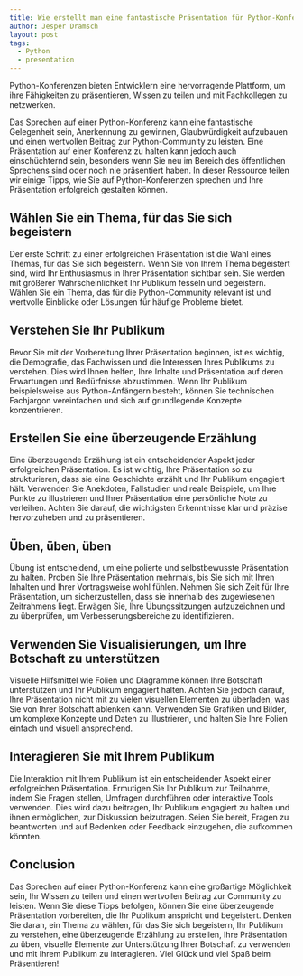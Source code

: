 ```yaml
---
title: Wie erstellt man eine fantastische Präsentation für Python-Konferenzen?
author: Jesper Dramsch
layout: post
tags:
  - Python
  - presentation
---
```


Python-Konferenzen bieten Entwicklern eine hervorragende Plattform, um ihre Fähigkeiten zu präsentieren, Wissen zu teilen und mit Fachkollegen zu netzwerken.

Das Sprechen auf einer Python-Konferenz kann eine fantastische Gelegenheit sein, Anerkennung zu gewinnen, Glaubwürdigkeit aufzubauen und einen wertvollen Beitrag zur Python-Community zu leisten. Eine Präsentation auf einer Konferenz zu halten kann jedoch auch einschüchternd sein, besonders wenn Sie neu im Bereich des öffentlichen Sprechens sind oder noch nie präsentiert haben. In dieser Ressource teilen wir einige Tipps, wie Sie auf Python-Konferenzen sprechen und Ihre Präsentation erfolgreich gestalten können.

## Wählen Sie ein Thema, für das Sie sich begeistern

Der erste Schritt zu einer erfolgreichen Präsentation ist die Wahl eines Themas, für das Sie sich begeistern. Wenn Sie von Ihrem Thema begeistert sind, wird Ihr Enthusiasmus in Ihrer Präsentation sichtbar sein. Sie werden mit größerer Wahrscheinlichkeit Ihr Publikum fesseln und begeistern. Wählen Sie ein Thema, das für die Python-Community relevant ist und wertvolle Einblicke oder Lösungen für häufige Probleme bietet.

## Verstehen Sie Ihr Publikum

Bevor Sie mit der Vorbereitung Ihrer Präsentation beginnen, ist es wichtig, die Demografie, das Fachwissen und die Interessen Ihres Publikums zu verstehen. Dies wird Ihnen helfen, Ihre Inhalte und Präsentation auf deren Erwartungen und Bedürfnisse abzustimmen. Wenn Ihr Publikum beispielsweise aus Python-Anfängern besteht, können Sie technischen Fachjargon vereinfachen und sich auf grundlegende Konzepte konzentrieren.

## Erstellen Sie eine überzeugende Erzählung

Eine überzeugende Erzählung ist ein entscheidender Aspekt jeder erfolgreichen Präsentation. Es ist wichtig, Ihre Präsentation so zu strukturieren, dass sie eine Geschichte erzählt und Ihr Publikum engagiert hält. Verwenden Sie Anekdoten, Fallstudien und reale Beispiele, um Ihre Punkte zu illustrieren und Ihrer Präsentation eine persönliche Note zu verleihen. Achten Sie darauf, die wichtigsten Erkenntnisse klar und präzise hervorzuheben und zu präsentieren.

## Üben, üben, üben

Übung ist entscheidend, um eine polierte und selbstbewusste Präsentation zu halten. Proben Sie Ihre Präsentation mehrmals, bis Sie sich mit Ihren Inhalten und Ihrer Vortragsweise wohl fühlen. Nehmen Sie sich Zeit für Ihre Präsentation, um sicherzustellen, dass sie innerhalb des zugewiesenen Zeitrahmens liegt. Erwägen Sie, Ihre Übungssitzungen aufzuzeichnen und zu überprüfen, um Verbesserungsbereiche zu identifizieren.

## Verwenden Sie Visualisierungen, um Ihre Botschaft zu unterstützen

Visuelle Hilfsmittel wie Folien und Diagramme können Ihre Botschaft unterstützen und Ihr Publikum engagiert halten. Achten Sie jedoch darauf, Ihre Präsentation nicht mit zu vielen visuellen Elementen zu überladen, was Sie von Ihrer Botschaft ablenken kann. Verwenden Sie Grafiken und Bilder, um komplexe Konzepte und Daten zu illustrieren, und halten Sie Ihre Folien einfach und visuell ansprechend.

## Interagieren Sie mit Ihrem Publikum

Die Interaktion mit Ihrem Publikum ist ein entscheidender Aspekt einer erfolgreichen Präsentation. Ermutigen Sie Ihr Publikum zur Teilnahme, indem Sie Fragen stellen, Umfragen durchführen oder interaktive Tools verwenden. Dies wird dazu beitragen, Ihr Publikum engagiert zu halten und ihnen ermöglichen, zur Diskussion beizutragen. Seien Sie bereit, Fragen zu beantworten und auf Bedenken oder Feedback einzugehen, die aufkommen könnten.

## Conclusion

Das Sprechen auf einer Python-Konferenz kann eine großartige Möglichkeit sein, Ihr Wissen zu teilen und einen wertvollen Beitrag zur Community zu leisten. Wenn Sie diese Tipps befolgen, können Sie eine überzeugende Präsentation vorbereiten, die Ihr Publikum anspricht und begeistert. Denken Sie daran, ein Thema zu wählen, für das Sie sich begeistern, Ihr Publikum zu verstehen, eine überzeugende Erzählung zu erstellen, Ihre Präsentation zu üben, visuelle Elemente zur Unterstützung Ihrer Botschaft zu verwenden und mit Ihrem Publikum zu interagieren. Viel Glück und viel Spaß beim Präsentieren!
